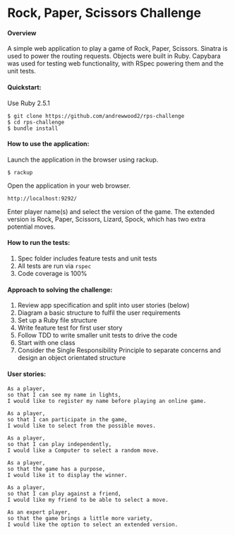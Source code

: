 Rock, Paper, Scissors Challenge
=================
#### Overview
A simple web application to play a game of Rock, Paper, Scissors.
Sinatra is used to power the routing requests. Objects were built in Ruby.
Capybara was used for testing web functionality, with RSpec powering them and the unit tests.

#### Quickstart:
Use Ruby 2.5.1
```
$ git clone https://github.com/andrewwood2/rps-challenge
$ cd rps-challenge
$ bundle install
```

#### How to use the application:
Launch the application in the browser using rackup.
```
$ rackup
```
Open the application in your web browser.
```
http://localhost:9292/
```
Enter player name(s) and select the version of the game.
The extended version is Rock, Paper, Scissors, Lizard, Spock, which has two extra potential moves.

#### How to run the tests:
1. Spec folder includes feature tests and unit tests
2. All tests are run via ```rspec```
3. Code coverage is 100%

#### Approach to solving the challenge:
1. Review app specification and split into user stories (below)
2. Diagram a basic structure to fulfil the user requirements
3. Set up a Ruby file structure
4. Write feature test for first user story
5. Follow TDD to write smaller unit tests to drive the code
6. Start with one class
7. Consider the Single Responsibility Principle to separate concerns and design an object orientated structure

#### User stories:
```
As a player,
so that I can see my name in lights,
I would like to register my name before playing an online game.

As a player,
so that I can participate in the game,
I would like to select from the possible moves.

As a player,
so that I can play independently,
I would like a Computer to select a random move.

As a player,
so that the game has a purpose,
I would like it to display the winner.

As a player,
so that I can play against a friend,
I would like my friend to be able to select a move.

As an expert player,
so that the game brings a little more variety,
I would like the option to select an extended version.
```
